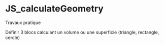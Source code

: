 # JS_calculateGeometry

 Travaux pratique

 Définir 3 blocs calculant un volume ou une superficie (triangle, rectangle, cercle)

